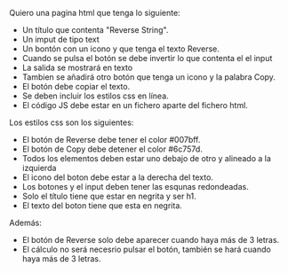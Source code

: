 
Quiero una pagina html que tenga lo siguiente:
- Un título que contenta "Reverse String".
- Un imput de tipo text
- Un bontón con un icono y que tenga el texto Reverse.
- Cuando se pulsa el botón se debe invertir lo que contenta el el input
- La salida se mostrará en texto
- Tambien se añadirá otro botón que tenga un icono  y la palabra Copy.
- El botón debe copiar el texto.
- Se deben incluir los estilos css en línea.
- El código JS debe estar en un fichero aparte del fichero html. 

Los estilos css son los siguientes:
- El botón de Reverse debe tener el color #007bff.
- El botón de Copy debe detener el color #6c757d. 
- Todos los elementos deben estar uno debajo de otro y alineado a la izquierda
- El icono del boton debe estar a la derecha del texto. 
- Los botones y el input deben tener las esqunas redondeadas. 
- Solo el título tiene que estar en negrita y ser h1.
- El texto del boton tiene que esta en negrita.

Además: 
- El botón de Reverse solo debe aparecer cuando haya más de 3 letras.
- El cálculo no será necesrio pulsar el botón, también se hará cuando haya más de 3 letras. 